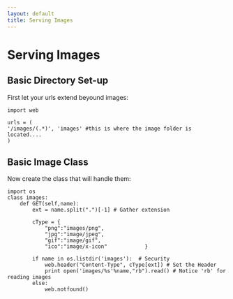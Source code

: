 ```yaml
---
layout: default
title: Serving Images
---
```


# Serving Images

## Basic Directory Set-up

First let your urls extend beyound images:

    import web
    
    urls = (
    '/images/(.*)', 'images' #this is where the image folder is located....
    )

## Basic Image Class
Now create the class that will handle them:

    import os
    class images:
        def GET(self,name):
            ext = name.split(".")[-1] # Gather extension
            
            cType = {
                "png":"images/png",
                "jpg":"image/jpeg",
                "gif":"image/gif",
                "ico":"image/x-icon"            }

            if name in os.listdir('images'):  # Security
                web.header("Content-Type", cType[ext]) # Set the Header
                print open('images/%s'%name,"rb").read() # Notice 'rb' for reading images
            else:
                web.notfound()